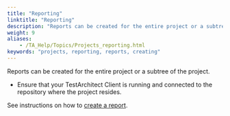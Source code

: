 ```yaml
--- 
title: "Reporting"
linktitle: "Reporting"
description: "Reports can be created for the entire project or a subtree of the project."
weight: 9
aliases: 
    - /TA_Help/Topics/Projects_reporting.html
keywords: "projects, reporting, reports, creating"
---
```


Reports can be created for the entire project or a subtree of the project.

-   Ensure that your TestArchitect Client is running and connected to the repository where the project resides.

See instructions on how to [create a report](/user-guide/reporting-and-dashboard/reporting/creating-reports).



